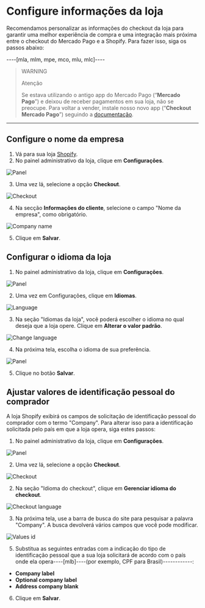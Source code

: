 # Configure informações da loja

Recomendamos personalizar as informações do checkout da loja para garantir uma melhor experiência de compra e uma integração mais próxima entre o checkout do Mercado Pago e a Shopify. Para fazer isso, siga os passos abaixo:

----[mla, mlm, mpe, mco, mlu, mlc]----
> WARNING
>
> Atenção
>
> Se estava utilizando o antigo app do Mercado Pago (“**Mercado Pago**”) e deixou de receber pagamentos em sua loja, não se preocupe. Para voltar a vender, instale nosso novo app (“**Checkout Mercado Pago**”) seguindo a [documentação](/developers/pt/docs/shopify/integration-configuration/checkout-pro).

------------

## Configure o nome da empresa

1. Vá para sua loja [Shopify](https://accounts.shopify.com/store-login).
2. No painel administrativo da loja, clique em **Configurações**.

![Panel](/images/shopify/store-panel-es.png)

3. Uma vez lá, selecione a opção **Checkout**.

![Checkout](/images/shopify/checkout-es.png)

4. Na secção **Informações do cliente**, selecione o campo "Nome da empresa", como obrigatório.

![Company name](/images/shopify/company-name-es.png)

5. Clique em **Salvar**.

## Configurar o idioma da loja

1. No painel administrativo da loja, clique em **Configurações**.

![Panel](/images/shopify/store-panel-es.png)

2. Uma vez em Configurações, clique em **Idiomas**.

![Language](/images/shopify/language-es.png)

3. Na seção "Idiomas da loja", você poderá escolher o idioma no qual deseja que a loja opere. Clique em **Alterar o valor padrão**.

![Change language](/images/shopify/change-language-es.png)

4. Na próxima tela, escolha o idioma de sua preferência.

![Panel](/images/shopify/change-language-2-es.png)

5. Clique no botão **Salvar**.

## Ajustar valores de identificação pessoal do comprador

A loja Shopify exibirá os campos de solicitação de identificação pessoal do comprador com o termo "Company". Para alterar isso para a identificação solicitada pelo país em que a loja opera, siga estes passos:

1. No painel administrativo da loja, clique em **Configurações**.

![Panel](/images/shopify/store-panel-es.png)

2. Uma vez lá, selecione a opção **Checkout**.

![Checkout](/images/shopify/checkout-es.png)

2. Na seção "Idioma do checkout", clique em **Gerenciar idioma do checkout**.

![Checkout language](/images/shopify/checkout-language-pt.png)

3. Na próxima tela, use a barra de busca do site para pesquisar a palavra "Company". A busca devolverá vários campos que você pode modificar.

![Values id](/images/shopify/values-id-es.gif)

5. Substitua as seguintes entradas com a indicação do tipo de identificação pessoal que a sua loja solicitará de acordo com o país onde ela opera----[mlb]----(por exemplo, CPF para Brasil)------------:

- **Company label**
- **Optional company label**
- **Address company blank**

6. Clique em **Salvar**.